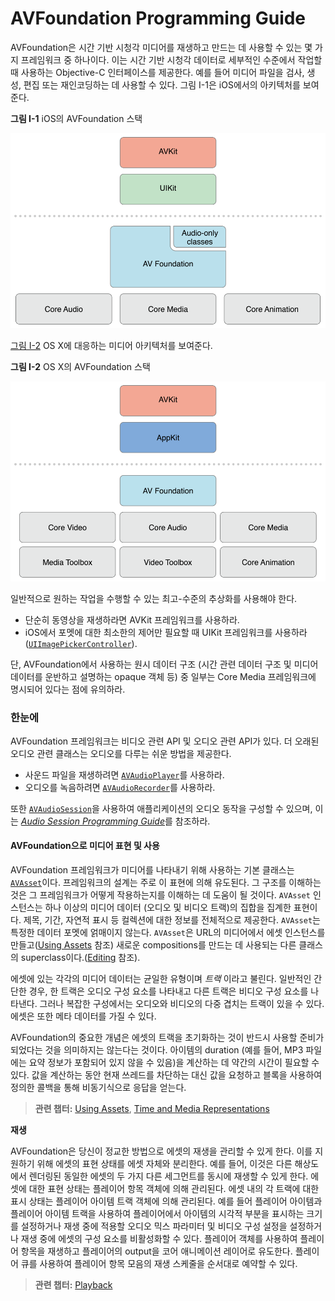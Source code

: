 # AVFoundation Programming Guide

AVFoundation은 시간 기반 시청각 미디어를 재생하고 만드는 데 사용할 수 있는 몇 가지 프레임워크 중 하나이다. 이는 시간 기반 시청각 데이터로 세부적인 수준에서 작업할 때 사용하는 Objective-C 인터페이스를 제공한다. 예를 들어 미디어 파일을 검사, 생성, 편집 또는 재인코딩하는 데 사용할 수 있다. 그림 I-1은 iOS에서의 아키텍처를 보여준다.

**그림 I-1**  iOS의 AVFoundation 스택

![](../../.gitbook/assets/frameworksblockdiagram_2x.png)

[그림 I-2](https://developer.apple.com/library/archive/documentation/AudioVideo/Conceptual/AVFoundationPG/Articles/00_Introduction.html#//apple_ref/doc/uid/TP40010188-CH1-SW5) OS X에 대응하는 미디어 아키텍처를 보여준다.

**그림 I-2**  OS X의 AVFoundation 스택

![](../../.gitbook/assets/frameworksblockdiagramosx_2x.png)

일반적으로 원하는 작업을 수행할 수 있는 최고-수준의 추상화를 사용해야 한다.

* 단순히 동영상을 재생하라면 AVKit 프레임워크를 사용하라.
* iOS에서 포멧에 대한 최소한의 제어만 필요할 때 UIKit 프레임워크를 사용하라 \([`UIImagePickerController`](https://developer.apple.com/documentation/uikit/uiimagepickercontroller)\).

단, AVFoundation에서 사용하는 원시 데이터 구조 \(시간 관련 데이터 구조 및 미디어 데이터를 운반하고 설명하는 opaque 객체 등\) 중 일부는 Core Media 프레임워크에 명시되어 있다는 점에 유의하라.

### 한눈에

AVFoundation 프레임워크는 비디오 관련 API 및 오디오 관련 API가 있다. 더 오래된 오디오 관련 클래스는 오디오를 다루는 쉬운 방법을 제공한다.

* 사운드 파일을 재생하려면 [`AVAudioPlayer`](https://developer.apple.com/documentation/avfoundation/avaudioplayer)를 사용하라.
* 오디오를 녹음하려면 [`AVAudioRecorder`](https://developer.apple.com/documentation/avfoundation/avaudiorecorder)를 사용하라.

또한 [`AVAudioSession`](https://developer.apple.com/documentation/avfoundation/avaudiosession)을 사용하여 애플리케이션의 오디오 동작을 구성할 수 있으며, 이는 [_Audio Session Programming Guide_](https://developer.apple.com/library/archive/documentation/Audio/Conceptual/AudioSessionProgrammingGuide/Introduction/Introduction.html#//apple_ref/doc/uid/TP40007875)를 참조하라.

#### AVFoundation으로 미디어 표현 및 사용

AVFoundation 프레임워크가 미디어를 나타내기 위해 사용하는 기본 클래스는 [`AVAsset`](https://developer.apple.com/documentation/avfoundation/avasset)이다. 프레임워크의 설계는 주로 이 표현에 의해 유도된다. 그 구조를 이해하는 것은 그 프레임워크가 어떻게 작용하는지를 이해하는 데 도움이 될 것이다. `AVAsset` 인스턴스는 하나 이상의 미디어 데이터 \(오디오 및 비디오 트랙\)의 집합을 집계한 표현이다. 제목, 기간, 자연적 표시 등 컬렉션에 대한 정보를 전체적으로 제공한다. `AVAsset`는 특정한 데이터 포멧에 얽매이지 않는다. `AVAsset`은 URL의 미디어에서 에셋 인스턴스를 만들고\([Using Assets](https://developer.apple.com/library/archive/documentation/AudioVideo/Conceptual/AVFoundationPG/Articles/01_UsingAssets.html#//apple_ref/doc/uid/TP40010188-CH7-SW1) 참조\) 새로운 compositions를 만드는 데 사용되는 다른 클래스의 superclass이다.\([Editing](https://developer.apple.com/library/archive/documentation/AudioVideo/Conceptual/AVFoundationPG/Articles/00_Introduction.html#//apple_ref/doc/uid/TP40010188-CH1-SW1) 참조\).

에셋에 있는 각각의 미디어 데이터는 균일한 유형이며 _트랙_ 이라고 불린다. 일반적인 간단한 경우, 한 트랙은 오디오 구성 요소를 나타내고 다른 트랙은 비디오 구성 요소를 나타낸다. 그러나 복잡한 구성에서는 오디오와 비디오의 다중 겹치는 트랙이 있을 수 있다. 에셋은 또한 메타 데이터를 가질 수 있다.

AVFoundation의 중요한 개념은 에셋의 트랙을 초기화하는 것이 반드시 사용할 준비가 되었다는 것을 의미하지는 않는다는 것이다. 아이템의 duration \(예를 들어, MP3 파일에는 요약 정보가 포함되어 있지 않을 수 있음\)을 계산하는 데 약간의 시간이 필요할 수 있다. 값을 계산하는 동안 현재 쓰레드를 차단하는 대신 값을 요청하고 블록을 사용하여 정의한 콜백을 통해 비동기식으로 응답을 얻는다.

> **관련 챕터:** [Using Assets](https://developer.apple.com/library/archive/documentation/AudioVideo/Conceptual/AVFoundationPG/Articles/01_UsingAssets.html#//apple_ref/doc/uid/TP40010188-CH7-SW1), [Time and Media Representations](https://developer.apple.com/library/archive/documentation/AudioVideo/Conceptual/AVFoundationPG/Articles/06_MediaRepresentations.html#//apple_ref/doc/uid/TP40010188-CH2-SW1)

**재생**

AVFoundation은 당신이 정교한 방법으로 에셋의 재생을 관리할 수 있게 한다. 이를 지원하기 위해 에셋의 표현 상태를 에셋 자체와 분리한다. 예를 들어, 이것은 다른 해상도에서 렌더링된 동일한 에셋의 두 가지 다른 세그먼트를 동시에 재생할 수 있게 한다. 에셋에 대한 표현 상태는 플레이어 항목 객체에 의해 관리된다. 에셋 내의 각 트랙에 대한 표시 상태는 플레이어 아이템 트랙 객체에 의해 관리된다. 예를 들어 플레이어 아이템과 플레이어 아이템 트랙을 사용하여 플레이어에서 아이템의 시각적 부분을 표시하는 크기를 설정하거나 재생 중에 적용할 오디오 믹스 파라미터 및 비디오 구성 설정을 설정하거나 재생 중에 에셋의 구성 요소를 비활성화할 수 있다. 플레이어 객체를 사용하여 플레이어 항목을 재생하고 플레이어의 output을 코어 애니메이션 레이어로 유도한다. 플레이어 큐를 사용하여 플레이어 항목 모음의 재생 스케줄을 순서대로 예약할 수 있다.

> **관련 챕터:** [Playback](https://developer.apple.com/library/archive/documentation/AudioVideo/Conceptual/AVFoundationPG/Articles/02_Playback.html#//apple_ref/doc/uid/TP40010188-CH3-SW1)



